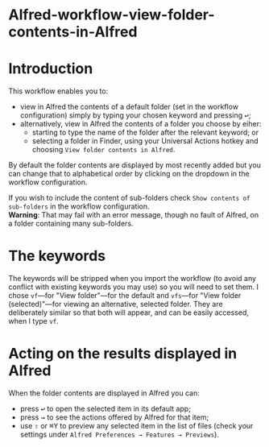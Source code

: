 # Alfred-workflow-view-folder-contents-in-Alfred

# Introduction

This workflow enables you to:
- view in Alfred the contents of a default folder (set in the workflow configuration) simply by typing your chosen keyword and pressing <kbd>↩︎</kbd>;
- alternatively, view in Alfred the contents of a folder you choose by eiher:
	- starting to type the name of the folder after the relevant keyword; or
	- selecting a folder in Finder, using your Universal Actions hotkey and choosing `View folder contents in Alfred`.

By default the folder contents are displayed by most recently added but you can change that to alphabetical order by clicking on the dropdown in the workflow configuration.

If you wish to include the content of sub-folders check `Show contents of sub-folders` in the workflow configuration.  
**Warning**: That may fail with an error message, though no fault of Alfred, on a folder containing many sub-folders.

# The keywords

The keywords will be stripped when you import the workflow (to avoid any conflict with existing keywords you may use) so you will need to set them. I chose `vf`—for "View folder"—for the default and `vfs`—for "View folder (selected)"—for viewing an alternative, selected folder. They are deliberately similar so that both will appear, and can be easily accessed, when I type `vf`.

# Acting on the results displayed in Alfred

When the folder contents are displayed in Alfred you can:
- press <kbd>↩︎</kbd> to open the selected item in its default app;
- press <kbd>→</kbd> to see the actions offered by Alfred for that item;
- use <kbd>⇧</kbd> or <kbd>⌘Y</kbd> to preview any selected item in the list of files (check your settings under `Alfred Preferences → Features → Previews`).
